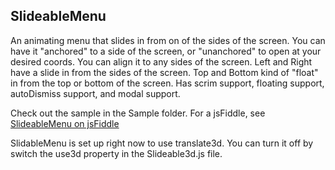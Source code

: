 
## SlideableMenu

An animating menu that slides in from on of the sides of the screen.
You can have it "anchored" to a side of the screen, or "unanchored"
to open at your desired coords.
You can align it to any sides of the screen.
Left and Right have a slide in from the sides of the screen.
Top and Bottom kind of "float" in from the top or bottom of the screen.
Has scrim support, floating support, autoDismiss support, and modal support.

Check out the sample in the Sample folder.
For a jsFiddle, see  [SlideableMenu on jsFiddle](http://jsfiddle.net/xgJhG/1/)

SlidableMenu is set up right now to use translate3d. You can turn it off
by switch the use3d property in the Slideable3d.js file.
